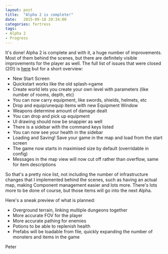 ```yaml
---
layout: post
title:  "Alpha 2 is complete!"
date:   2015-09-18 20:34:00
categories: fortress
tags:
- Alpha 2
- Progress
---
```


It's done! Alpha 2 is complete and with it, a huge number of improvements. Most of them behind the scenes, but there are definitely visible improvements for the player as well. The full list of issues that were closed (20!) is [here](https://github.com/pkuehne/fortress/issues?q=milestone%3A%22Alpha+2%22) but for a short overview:

* New Start Screen
* Quickstart works like the old splash->game
* Create world lets you create your own level with parameters (like number of rooms, depth, etc)
* You can now carry equipment, like swords, shields, helmets, etc
* Drop and equip/unequip items with new Equipment Window
* Weapons determine amount of damage dealt
* You can drop and pick up equipment
* UI drawing should now be snappier as well
* There is a sidebar with the command keys listed
* You can now see your health in the sidebar
* Loading and Saving! Save your game in the map and load from the start screen
* The game now starts in maximised size by default (overridable in config)
* Messages in the map view will now cut off rather than overflow, same for item descriptions

So that's a pretty nice list, not including the number of infrastructure changes that I implemented behind the scenes, such as having an actual map, making Component management easier and lots more. There's lots more to be done of course, but those items will go into the next Alpha.

Here's a sneak preview of what is planned:

* Overground terrain, linking multiple dungeons together
* More accurate FOV for the player
* More accurate pathing for enemies
* Potions to be able to replenish health
* Prefabs will be loadable from file, quickly expanding the number of monsters and items in the game

Peter
